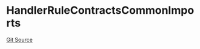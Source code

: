 # HandlerRuleContractsCommonImports
[Git Source](https://github.com/thrackle-io/rules-engine/blob/459b520a7107e726ba8e04fbad518d00575c4ce1/src/client/token/handler/ruleContracts/HandlerRuleContractsCommonImports.sol)


